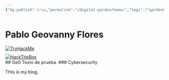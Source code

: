 ```yaml
---
{"dg-publish":true,"permalink":"/digital-garden/home/","tags":["gardenEntry"]}
---
```


# Pablo Geovanny Flores
<div style="margin-bottom: 10px">
    <a href="https://tryhackme.com/p/Ge0">
      <img src="https://tryhackme-badges.s3.amazonaws.com/Ge0.png" alt="TryHackMe">
    </a>
</div>
<div>
    <a href="https://app.hackthebox.com/users/1827323">
      <img src="https://www.hackthebox.com/badge/image/1827323" alt="HackTheBox">
    </a>
</div>
## Ge0
Texto de prueba.
### Cybersecurity

THis is my blog.